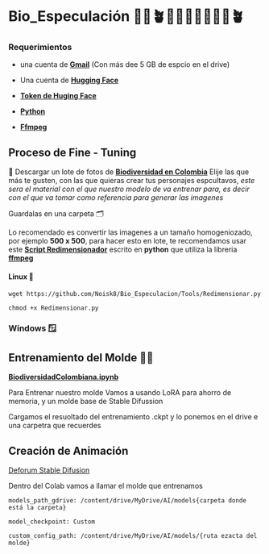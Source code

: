 # **Bio_Especulación 🍁🌴🪴🐫🐑🐦‍🔥🦎🦠🌲🪴**

### Requerimientos 

* una cuenta de [**Gmail**](https://mail.google.com/mail/u/0/#inbox) (Con más dee 5 GB de espcio en el drive)

* Una cuenta de [**Hugging Face**](https://huggingface.co/)

* [**Token de Huging Face**](https://huggingface.co/settings/tokens)

* [**Python**](https://www.python.org/)

* [**Ffmpeg**](https://ffmpeg.org/)



## Proceso de Fine - Tuning 

🌋 Descargar un lote de fotos de [**Biodiversidad en Colombia**](https://commons.wikimedia.org/wiki/Campaign:Biodiversidad_en_Colombia_2025) 
Elije las que más te gusten, con las que quieras crear tus personajes espcultavos, _este sera el material con el que nuestro modelo de va entrenar para, es decir con el que va tomar como referencia para generar las imagenes_

Guardalas en una carpeta 🗂️

Lo recomendado es convertir las imagenes a un tamaño homogeniozado, por ejemplo **500 x 500**, para hacer esto en lote, te recomendamos usar este [**Script Redimensionador**](https://github.com/Noisk8/Bio_Especulacion/Tools/Redimensionar.py) escrito en **python** que utiliza la libreria [**ffmpeg**](https://ffmpeg.org/) 


#### Linux 🐧

~~~
wget https://github.com/Noisk8/Bio_Especulacion/Tools/Redimensionar.py

chmod +x Redimensionar.py
~~~


### Windows 🪟





## Entrenamiento del Molde 🧗‍♀️

[**BiodiversidadColombiana.ipynb**](https://colab.research.google.com/drive/1wtAYBG3Org3mpgXFheY24tf15yTWYOge?authuser=1#scrollTo=-8JWf-fxfGka)

Para Entrenar nuestro molde Vamos a usando LoRA para ahorro de memoria, y un molde base de Stable Difussion 

Cargamos el resuoltado del entrenamiento .ckpt y lo ponemos en el drive e una carpetra que recuerdes 




## Creación de Animación 

[Deforum Stable Difusion](https://colab.research.google.com/github/deforum-art/deforum-stable-diffusion/blob/main/Deforum_Stable_Diffusion.ipynb#scrollTo=232_xKcCfIj9)

Dentro del Colab vamos a llamar el molde que entrenamos 

~~~
models_path_gdrive: /content/drive/MyDrive/AI/models{carpeta donde está la carpeta}
~~~

~~~
model_checkpoint: Custom 
~~~

~~~
custom_config_path: /content/drive/MyDrive/AI/models/{ruta ezacta del molde}
~~~


